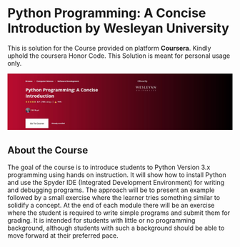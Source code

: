 # Python Programming: A Concise Introduction by Wesleyan University

This is solution for the Course provided on platform **Coursera**. Kindly uphold the coursera Honor Code. This Solution is meant for personal usage only.

<img src="https://github.com/S-O-S/Python-Programming-A-Concise-Introduction/blob/main/Pic/Course_pic.jpg" alt="Course Logo" />

## About the Course

The goal of the course is to introduce students to Python Version 3.x programming using hands on instruction. It will show how to install Python and use the Spyder IDE (Integrated Development Environment) for writing and debugging programs. The approach will be to present an example followed by a small exercise where the learner tries something similar to solidify a concept.  At the end of each module there will be an exercise where the student is required to write simple programs and submit them for grading.  It is intended for students with little or no programming background, although students with such a background should be able to move forward at their preferred pace. 
